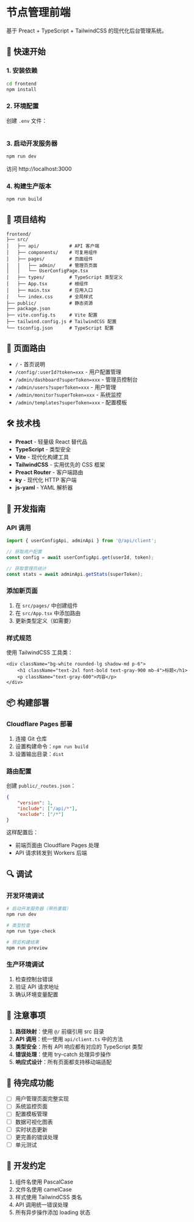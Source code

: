 # 节点管理前端

基于 Preact + TypeScript + TailwindCSS 的现代化后台管理系统。

## 🚀 快速开始

### 1. 安装依赖

```bash
cd frontend
npm install
```

### 2. 环境配置

创建 `.env` 文件：

```bash

```

### 3. 启动开发服务器

```bash
npm run dev
```

访问 http://localhost:3000

### 4. 构建生产版本

```bash
npm run build
```

## 📁 项目结构

```
frontend/
├── src/
│   ├── api/           # API 客户端
│   ├── components/    # 可复用组件
│   ├── pages/         # 页面组件
│   │   ├── admin/     # 管理员页面
│   │   └── UserConfigPage.tsx
│   ├── types/         # TypeScript 类型定义
│   ├── App.tsx        # 根组件
│   ├── main.tsx       # 应用入口
│   └── index.css      # 全局样式
├── public/            # 静态资源
├── package.json
├── vite.config.ts     # Vite 配置
├── tailwind.config.js # TailwindCSS 配置
└── tsconfig.json      # TypeScript 配置
```

## 🔗 页面路由

- `/` - 首页说明
- `/config/:userId?token=xxx` - 用户配置管理
- `/admin/dashboard?superToken=xxx` - 管理员控制台
- `/admin/users?superToken=xxx` - 用户管理
- `/admin/monitor?superToken=xxx` - 系统监控
- `/admin/templates?superToken=xxx` - 配置模板

## 🛠️ 技术栈

- **Preact** - 轻量级 React 替代品
- **TypeScript** - 类型安全
- **Vite** - 现代化构建工具
- **TailwindCSS** - 实用优先的 CSS 框架
- **Preact Router** - 客户端路由
- **ky** - 现代化 HTTP 客户端
- **js-yaml** - YAML 解析器

## 🔧 开发指南

### API 调用

```typescript
import { userConfigApi, adminApi } from '@/api/client';

// 获取用户配置
const config = await userConfigApi.get(userId, token);

// 获取管理员统计
const stats = await adminApi.getStats(superToken);
```

### 添加新页面

1. 在 `src/pages/` 中创建组件
2. 在 `src/App.tsx` 中添加路由
3. 更新类型定义（如需要）

### 样式规范

使用 TailwindCSS 工具类：

```tsx
<div className="bg-white rounded-lg shadow-md p-6">
	<h1 className="text-2xl font-bold text-gray-900 mb-4">标题</h1>
	<p className="text-gray-600">内容</p>
</div>
```

## 📦 构建部署

### Cloudflare Pages 部署

1. 连接 Git 仓库
2. 设置构建命令：`npm run build`
3. 设置输出目录：`dist`

### 路由配置

创建 `public/_routes.json`：

```json
{
	"version": 1,
	"include": ["/api/*"],
	"exclude": ["/*"]
}
```

这样配置后：

- 前端页面由 Cloudflare Pages 处理
- API 请求转发到 Workers 后端

## 🔍 调试

### 开发环境调试

```bash
# 启动开发服务器（带热重载）
npm run dev

# 类型检查
npm run type-check

# 预览构建结果
npm run preview
```

### 生产环境调试

1. 检查控制台错误
2. 验证 API 请求地址
3. 确认环境变量配置

## 📝 注意事项

1. **路径映射**：使用 `@/` 前缀引用 src 目录
2. **API 调用**：统一使用 `api/client.ts` 中的方法
3. **类型安全**：所有 API 响应都有对应的 TypeScript 类型
4. **错误处理**：使用 try-catch 处理异步操作
5. **响应式设计**：所有页面都支持移动端适配

## 🚧 待完成功能

- [ ] 用户管理页面完整实现
- [ ] 系统监控页面
- [ ] 配置模板管理
- [ ] 数据可视化图表
- [ ] 实时状态更新
- [ ] 更完善的错误处理
- [ ] 单元测试

## 🤝 开发约定

1. 组件名使用 PascalCase
2. 文件名使用 camelCase
3. 样式使用 TailwindCSS 类名
4. API 调用统一错误处理
5. 所有异步操作添加 loading 状态
